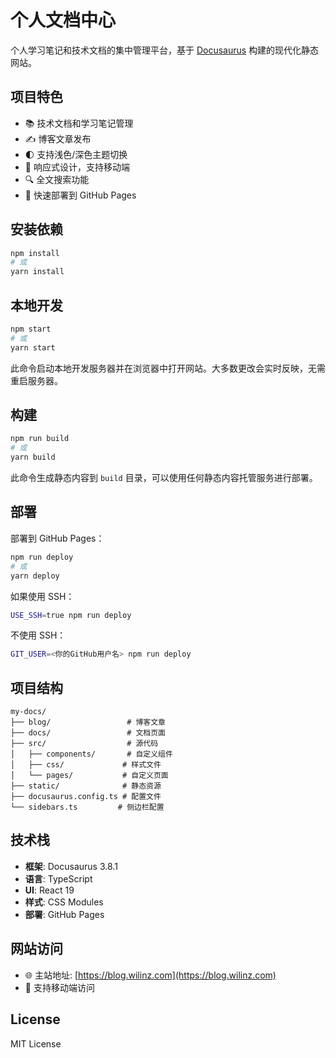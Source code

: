 # 个人文档中心

个人学习笔记和技术文档的集中管理平台，基于 [Docusaurus](https://docusaurus.io/) 构建的现代化静态网站。

## 项目特色

- 📚 技术文档和学习笔记管理
- ✍️ 博客文章发布
- 🌓 支持浅色/深色主题切换
- 📱 响应式设计，支持移动端
- 🔍 全文搜索功能
- 🚀 快速部署到 GitHub Pages

## 安装依赖

```bash
npm install
# 或
yarn install
```

## 本地开发

```bash
npm start
# 或
yarn start
```

此命令启动本地开发服务器并在浏览器中打开网站。大多数更改会实时反映，无需重启服务器。

## 构建

```bash
npm run build
# 或
yarn build
```

此命令生成静态内容到 `build` 目录，可以使用任何静态内容托管服务进行部署。

## 部署

部署到 GitHub Pages：

```bash
npm run deploy
# 或
yarn deploy
```

如果使用 SSH：

```bash
USE_SSH=true npm run deploy
```

不使用 SSH：

```bash
GIT_USER=<你的GitHub用户名> npm run deploy
```

## 项目结构

```
my-docs/
├── blog/                 # 博客文章
├── docs/                 # 文档页面
├── src/                  # 源代码
│   ├── components/       # 自定义组件
│   ├── css/             # 样式文件
│   └── pages/           # 自定义页面
├── static/              # 静态资源
├── docusaurus.config.ts # 配置文件
└── sidebars.ts         # 侧边栏配置
```

## 技术栈

- **框架**: Docusaurus 3.8.1
- **语言**: TypeScript
- **UI**: React 19
- **样式**: CSS Modules
- **部署**: GitHub Pages

## 网站访问

- 🌐 主站地址: [https://blog.wilinz.com](https://blog.wilinz.com)
- 📱 支持移动端访问

## License

MIT License

